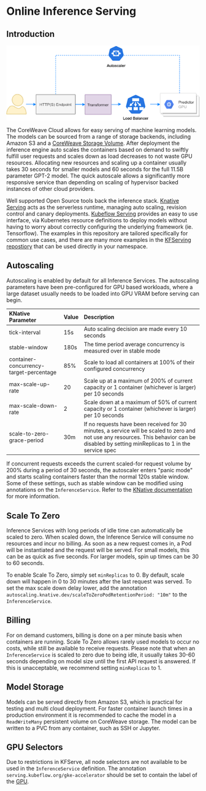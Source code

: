 # Online Inference Serving

## Introduction

![diagram](../.gitbook/assets/overview.png)

The CoreWeave Cloud allows for easy serving of machine learning models. The models can be sourced from a range of storage backends, including Amazon S3 and a [CoreWeave Storage Volume](../coreweave-kubernetes/storage.md). After deployment the inference engine auto scales the containers based on demand to swiftly fulfill user requests and scales down as load decreases to not waste GPU resources. Allocating new resources and scaling up a container usually takes 30 seconds for smaller models and 60 seconds for the full 11.5B parameter GPT-2 model. The quick autoscale allows a significantly more responsive service than depending on scaling of hypervisor backed instances of other cloud providers.

Well supported Open Source tools back the inference stack. [Knative Serving](https://knative.dev/docs/serving/) acts as the serverless runtime, managing auto scaling, revision control and canary deployments. [Kubeflow Serving](https://www.kubeflow.org/docs/components/serving/kfserving/) provides an easy to use interface, via Kubernetes resource definitions to deploy models without having to worry about correctly configuring the underlying framework \(ie. Tensorflow\). The examples in this repository are tailored specifically for common use cases, and there are many more examples in the [KFServing repostiory](https://github.com/kubeflow/kfserving/tree/master/docs/samples) that can be used directly in your namespace.

## Autoscaling

Autoscaling is enabled by default for all Inference Services. The autoscaling parameters have been pre-configured for GPU based workloads, where a large dataset usually needs to be loaded into GPU VRAM before serving can begin.

| KNative Parameter | Value | Description |
| :--- | :--- | :--- |
| tick-interval | 15s | Auto scaling decision are made every 10 seconds |
| stable-window | 180s | The time period average concurrency is measured over in stable mode |
| container-concurrency-target-percentage | 85% | Scale to load all containers at 100% of their configured concurrency |
| max-scale-up-rate | 20 | Scale up at a maximum of 200% of current capacity or 1 container \(whichever is larger\) per 10 seconds |
| max-scale-down-rate | 2 | Scale down at a maximum of 50% of current capacity or 1 container \(whichever is larger\) per 10 seconds |
| scale-to-zero-grace-period | 30m | If no requests have been received for 30 minutes, a service will be scaled to zero and not use any resources. This behavior can be disabled by setting minReplicas to 1 in the service spec |

If concurrent requests exceeds the current scaled-for request volume by 200% during a period of 30 seconds, the autoscaler enters "panic mode" and starts scaling containers faster than the normal 120s stable window. Some of these settings, such as stable window can be modified using annotations on the `InferenceService`. Refer to the [KNative documentation](https://knative.dev/docs/serving/configuring-autoscaling/) for more information.

## Scale To Zero

Inference Services with long periods of idle time can automatically be scaled to zero. When scaled down, the Inference Service will consume no resources and incur no billing. As soon as a new request comes in, a Pod will be instantiated and the request will be served. For small models, this can be as quick as five seconds. For larger models, spin up times can be 30 to 60 seconds.

To enable Scale To Zero, simply set `minReplicas` to 0. By default, scale down will happen in 0 to 30 minutes after the last request was served. To set the max scale down delay lower, add the annotation `autoscaling.knative.dev/scaleToZeroPodRetentionPeriod: "10m"` to the `InferenceService`.

## Billing

For on demand customers, billing is done on a per minute basis when containers are running. Scale To Zero allows rarely used models to occur no costs, while still be available to receive requests. Please note that when an `InferenceService` is scaled to zero due to being idle, it usually takes 30-60 seconds depending on model size until the first API request is answered. If this is unacceptable, we recommend setting `minReplicas` to 1.

## Model Storage

Models can be served directly from Amazon S3, which is practical for testing and multi cloud deployment. For faster container launch times in a production environment it is recommended to cache the model in a `ReadWriteMany` persistent volume on CoreWeave storage. The model can be written to a PVC from any container, such as SSH or Jupyter.

## GPU Selectors

Due to restrictions in KFServe, all node selectors are not available to be used in the `InferenceService` definition. The annotation `serving.kubeflow.org/gke-accelerator` should be set to contain the label of the [GPU](../coreweave-kubernetes/node-types.md).

